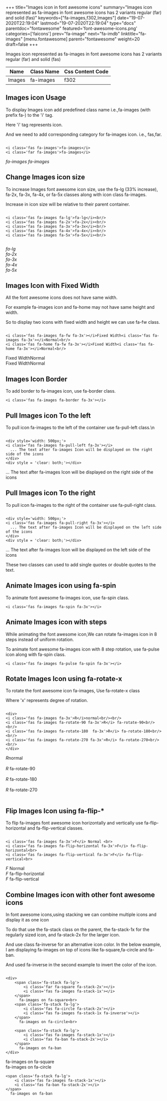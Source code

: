 +++
title="Images icon in font awesome icons"
summary="Images icon represented as fa-images in font awesome icons has 2 variants regular (far) and solid (fas)"
keywords=["fa-images,f302,Images"]
date="19-07-2020T22:19:04"
lastmod="19-07-2020T22:19:04"
type="docs"
parentdoc="fontawesome"
featured='font-awesome-icons.png'
categories=['faicons']
prev="fa-image"
next="fa-imdb"
linktitle="fa-images"
[menu.fontawesome]
parent="fontawesome"
weight=20
draft=false
+++


Images icon represented as fa-images in font awesome icons has 2 variants regular (far) and solid (fas)

<div class='table-responsive'><table class='table'><thead><tr><th>Name</th><th>Class Name</th><th>Css Content Code</th></tr></thead><tbody><tr><td>Images</td><td>fa-images</td><td>f302</td></tr></tbody></table></div>



## Images icon Usage

To display Images icon add predefined class name i.e.,fa-images (with prefix fa-) to the 'i' tag.

Here 'i' tag represents icon.

And we need to add corresponding category for fa-images icon. i.e., fas,far.


```

<i class='fas fa-images'>fa-images</i>
<i class='far fa-images'>fa-images</i>
```

<i class='fas fa-images'>fa-images</i>
<i class='far fa-images'>fa-images</i>




## Change Images icon size
To increase Images font awesome icon size, use the fa-lg (33% increase), fa-2x, fa-3x, fa-4x, or fa-5x classes along with icon class fa-images.

Increase in icon size will be relative to their parent container. 

```

<i class='fas fa-images fa-lg'>fa-lg</i><br/>
<i class='fas fa-images fa-2x'>fa-2x</i><br/>
<i class='fas fa-images fa-3x'>fa-3x</i><br/>
<i class='fas fa-images fa-4x'>fa-4x</i><br/>
<i class='fas fa-images fa-5x'>fa-5x</i><br/>
            
```

<i class='fas fa-images fa-lg'>fa-lg</i><br/>
<i class='fas fa-images fa-2x'>fa-2x</i><br/>
<i class='fas fa-images fa-3x'>fa-3x</i><br/>
<i class='fas fa-images fa-4x'>fa-4x</i><br/>
<i class='fas fa-images fa-5x'>fa-5x</i><br/>
            



## Images Icon with Fixed Width 

All the font awesome icons does not have same width.

For example fa-images icon and fa-home may not have same height and width.

So to display two icons with fixed width and height we can use fa-fw class.


```

<i class='fas fa-images fa-fw fa-3x'></i>Fixed Width<i class='fas fa-images fa-3x'></i>Normal<br/>
<i class='fas fa-home fa-fw fa-3x'></i>Fixed Width<i class='fas fa-home fa-3x'></i>Normal<br/>
```

<i class='fas fa-images fa-fw fa-3x'></i>Fixed Width<i class='fas fa-images fa-3x'></i>Normal<br/>
<i class='fas fa-home fa-fw fa-3x'></i>Fixed Width<i class='fas fa-home fa-3x'></i>Normal<br/>



## Images Icon Border 

To add border to fa-images icon, use fa-border class.


```
<i class='fas fa-images fa-border fa-3x'></i>

```
<i class='fas fa-images fa-border fa-3x'></i>





## Pull Images icon To the left

To pull icon fa-images to the left of the container use fa-pull-left class.\n

```

<div style='width: 500px;'>
<i class='fas fa-images fa-pull-left fa-3x'></i>
  ... The text after fa-images Icon will be displayed on the right side of the icons
</div>
<div style = 'clear: both;'></div>
```

<div style='width: 500px;'>
<i class='fas fa-images fa-pull-left fa-3x'></i>
  ... The text after fa-images Icon will be displayed on the right side of the icons
</div>
<div style = 'clear: both;'></div>




## Pull Images icon To the right
To pull icon fa-images to the right of the container use fa-pull-right class.

```

<div style='width: 500px;'>
<i class='fas fa-images fa-pull-right fa-3x'></i>
  ... The text after fa-images Icon will be displayed on the left side of the icons
</div>
<div style = 'clear: both;'></div>
```

<div style='width: 500px;'>
<i class='fas fa-images fa-pull-right fa-3x'></i>
  ... The text after fa-images Icon will be displayed on the left side of the icons
</div>
<div style = 'clear: both;'></div>

These two classes can used to add single quotes or double quotes to the text.


## Animate Images icon using fa-spin
To animate font awesome fa-images icon, use fa-spin class.

```
<i class='fas fa-images fa-spin fa-3x'></i>
```
<i class='fas fa-images fa-spin fa-3x'></i>




## Animate Images icon with steps
While animating the font awesome icon,We can rotate fa-images icon in 8 steps instead of uniform rotation.

To animate font awesome fa-images icon with 8 step rotation, use fa-pulse icon along with fa-spin class.


```
<i class='fas fa-images fa-pulse fa-spin fa-3x'></i>

```
<i class='fas fa-images fa-pulse fa-spin fa-3x'></i>





## Rotate Images Icon using fa-rotate-x
To rotate the font awesome icon fa-images, Use fa-rotate-x class

Where 'x' represents degree of rotation.


```

<div>
<i class='fas fa-images fa-3x'>R</i>normal<br/><br/>
<i class='fas fa-images fa-rotate-90 fa-3x'>R</i> fa-rotate-90<br/><br/> 
<i class='fas fa-images fa-rotate-180  fa-3x'>R</i> fa-rotate-180<br/><br/> 
<i class='fas fa-images fa-rotate-270 fa-3x'>R</i> fa-rotate-270<br/><br/>
</div>
```

<div>
<i class='fas fa-images fa-3x'>R</i>normal<br/><br/>
<i class='fas fa-images fa-rotate-90 fa-3x'>R</i> fa-rotate-90<br/><br/> 
<i class='fas fa-images fa-rotate-180  fa-3x'>R</i> fa-rotate-180<br/><br/> 
<i class='fas fa-images fa-rotate-270 fa-3x'>R</i> fa-rotate-270<br/><br/>
</div>




## Flip Images Icon using fa-flip-*
To flip fa-images font awesome icon horizontally and vertically use fa-flip-horizontal and fa-flip-vertical classes. 

```

<i class='fas fa-images fa-3x'>F</i> Normal <br>
<i class='fas fa-images fa-flip-horizontal fa-3x'>F</i> fa-flip-horizontal<br>
<i class='fas fa-images fa-flip-vertical fa-3x'>F</i> fa-flip-vertical<br>
```

<i class='fas fa-images fa-3x'>F</i> Normal <br>
<i class='fas fa-images fa-flip-horizontal fa-3x'>F</i> fa-flip-horizontal<br>
<i class='fas fa-images fa-flip-vertical fa-3x'>F</i> fa-flip-vertical<br>




## Combine Images icon with other font awesome icons
In font awesome icons,using stacking we can combine multiple icons and display it as one icon 

To do that use the fa-stack class on the parent, the fa-stack-1x for the regularly sized icon, and fa-stack-2x for the larger icon.

And use class fa-inverse for an alternative icon color. 
In the below example, I am displaying fa-images on top of icons like fa-square,fa-circle and fa-ban.

And used fa-inverse in the second example to invert the color of the icon.

```

<div>
    <span class='fa-stack fa-lg'>
        <i class='far fa-square fa-stack-2x'></i>
        <i class='fas fa-images fa-stack-1x'></i>
    </span>
      fa-images on fa-square<br>
    <span class='fa-stack fa-lg'>
        <i class='fas fa-circle fa-stack-2x'></i>
        <i class='fas fa-images fa-stack-1x fa-inverse'></i>
    </span>
      fa-images on fa-circle<br>

    <span class='fa-stack fa-lg'>
        <i class='fas fa-images fa-stack-1x'></i>
        <i class='fas fa-ban fa-stack-2x'></i>
    </span>
      fa-images on fa-ban
</div>
```

<div>
    <span class='fa-stack fa-lg'>
        <i class='far fa-square fa-stack-2x'></i>
        <i class='fas fa-images fa-stack-1x'></i>
    </span>
      fa-images on fa-square<br>
    <span class='fa-stack fa-lg'>
        <i class='fas fa-circle fa-stack-2x'></i>
        <i class='fas fa-images fa-stack-1x fa-inverse'></i>
    </span>
      fa-images on fa-circle<br>

    <span class='fa-stack fa-lg'>
        <i class='fas fa-images fa-stack-1x'></i>
        <i class='fas fa-ban fa-stack-2x'></i>
    </span>
      fa-images on fa-ban
</div>






